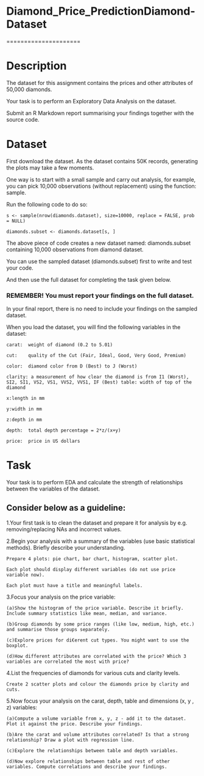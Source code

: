 # Diamond_Price_PredictionDiamond-Dataset
=====================

# Description

The dataset for this assignment contains the prices and other attributes of 50,000 diamonds.

Your task is to perform an Exploratory Data Analysis on the dataset. 

Submit an R Markdown report summarising your findings together with the source code.

# Dataset

First download the dataset. As the dataset contains 50K records, generating the plots may take a few moments.

One way is to start with a small sample and carry out analysis, for example, you can pick 10,000 observations (without replacement) using the function: sample.

Run the following code to do so:

    s <- sample(nrow(diamonds.dataset), size=10000, replace = FALSE, prob = NULL)

    diamonds.subset <- diamonds.dataset[s, ]

The above piece of code creates a new dataset named: diamonds.subset containing 10,000 observations from diamond dataset.

You can use the sampled dataset (diamonds.subset) first to write and test your code.

And then use the full dataset for completing the task given below. 

### REMEMBER! You must report your findings on the full dataset.

In your final report, there is no need to include your findings on the sampled dataset.

When you load the dataset, you will find the following variables in the dataset:

    carat:	weight of diamond (0.2 to 5.01)

    cut:	quality of the Cut (Fair, Ideal, Good, Very Good, Premium)

    color:	diamond color from D (Best) to J (Worst)

    clarity: a measurement of how clear the diamond is from I1 (Worst), SI2, SI1, VS2, VS1, VVS2, VVS1, IF (Best) table: width of top of the diamond

    x:length in mm

    y:width in mm

    z:depth in mm

    depth:	total depth percentage = 2*z/(x+y)

    price:	price in US dollars

# Task

Your task is to perform EDA and calculate the strength of relationships between the variables of the dataset.

## Consider below as a guideline:

1.Your first task is to clean the dataset and prepare it for analysis by e.g. removing/replacing NAs and incorrect values.

2.Begin your analysis with a summary of the variables (use basic statistical methods). Briefly describe your understanding.

    Prepare 4 plots: pie chart, bar chart, histogram, scatter plot. 

    Each plot should display different variables (do not use price variable now). 

    Each plot must have a title and meaningful labels.
 
3.Focus your analysis on the price variable: 

    (a)Show the histogram of the price variable. Describe it briefly. Include summary statistics like mean, median, and variance.

    (b)Group diamonds by some price ranges (like low, medium, high, etc.) and summarise those groups separately.

    (c)Explore prices for di€erent cut types. You might want to use the boxplot.

    (d)How different attributes are correlated with the price? Which 3 variables are correlated the most with price?

4.List the frequencies of diamonds for various cuts and clarity levels.

    Create 2 scatter plots and colour the diamonds price by clarity and cuts.

5.Now focus your analysis on the carat, depth, table and dimensions (x, y , z) variables:

    (a)Compute a volume variable from x, y, z - add it to the dataset. Plot it against the price. Describe your findings.

    (b)Are the carat and volume attributes correlated? Is that a strong relationship? Draw a plot with regression line.

    (c)Explore the relationships between table and depth variables.

    (d)Now explore relationships between table and rest of other variables. Compute correlations and describe your findings.
